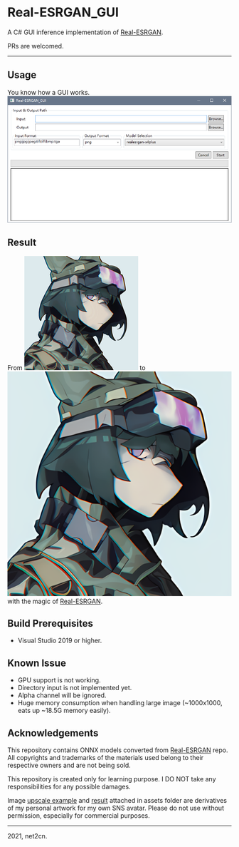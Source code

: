 # Real-ESRGAN_GUI
A C# GUI inference implementation of [Real-ESRGAN](https://github.com/xinntao/Real-ESRGAN).

PRs are welcomed.

---

## Usage
You know how a GUI works.
![UI](./assets/screenshot_2021-09-07_194309.png)

## Result
From ![256px image](./assets/avatar_256px.png) to ![1024px image](./assets/avatar_256px_realesrgan-x4plus_anime_6B.png) with the magic of [Real-ESRGAN](https://github.com/xinntao/Real-ESRGAN).

## Build Prerequisites
- Visual Studio 2019 or higher.

## Known Issue
- GPU support is not working.
- Directory input is not implemented yet.
- Alpha channel will be ignored.
- Huge memory consumption when handling large image (~1000x1000, eats up ~18.5G memory easily).

## Acknowledgements
This repository contains ONNX models converted from [Real-ESRGAN](https://github.com/xinntao/Real-ESRGAN) repo. All copyrights and trademarks of the materials used belong to their respective owners and are not being sold.

This repository is created only for learning purpose. I DO NOT take any responsibilities for any possible damages.

Image [upscale example](./assets/avatar_256px.png) and [result](./assets/avatar_256px_realesrgan-x4plus_anime_6B.png) attached in assets folder are derivatives of my personal artwork for my own SNS avatar. Please do not use without permission, especially for commercial purposes.

---

2021, net2cn.